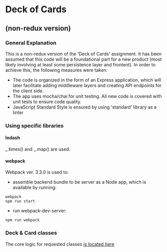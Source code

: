 # Deck of Cards 
## (non-redux version)

### General Explanation
This is a non-redux version of the 'Deck of Cards' assignment. It has been assumed that this code will be a foundational part for a new product (most likely involving at least some persistence layer and frontent). In order to achieve this, the following measures were taken:
- The code is organized in the form of an Express application, which will later facilitate adding middleware layers and creating API endpoints for the client side.
- The app uses mocha/chai for unit testing. All new code is covered with unit tests to ensure code quality.
- JavaScript Standard Style is ensured by using 'standard' library as a linter

### Using specific libraries 
#### lodash
_.times() and _.map() are used.

#### webpack
Webpack ver. 3.3.0 is used to:

- assemble backend bundle to be server as a Node app, which is available by running:
```
webpack
npm run start
```
- run webpack-dev-server:
```
npm run webpack
```

### Deck & Card classes
The core logic for requested classes [is located here](https://github.com/roxolan/deck-of-cards/blob/master/server/src/deck.js)
